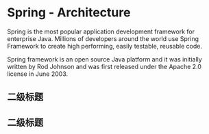 # Spring - Architecture

Spring is the most popular application development framework for enterprise Java. Millions of developers around the
world use Spring Framework to create high performing, easily testable, reusable code.

Spring framework is an open source Java platform and it was initially written by Rod Johnson and was first released
under the Apache 2.0 license in June 2003.

## 二级标题

## 二级标题

